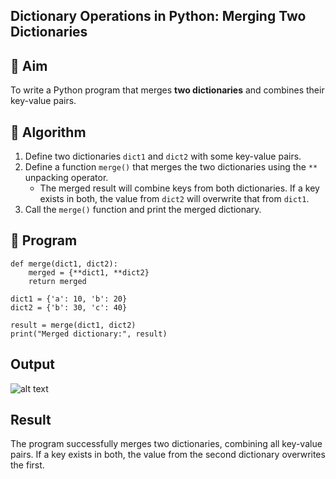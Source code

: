 ## Dictionary Operations in Python: Merging Two Dictionaries

## 🎯 Aim
To write a Python program that merges **two dictionaries** and combines their key-value pairs.

## 🧠 Algorithm
1. Define two dictionaries `dict1` and `dict2` with some key-value pairs.
2. Define a function `merge()` that merges the two dictionaries using the `**` unpacking operator.
   - The merged result will combine keys from both dictionaries. If a key exists in both, the value from `dict2` will overwrite that from `dict1`.
3. Call the `merge()` function and print the merged dictionary.

## 🧾 Program

```
def merge(dict1, dict2):
    merged = {**dict1, **dict2}
    return merged

dict1 = {'a': 10, 'b': 20}
dict2 = {'b': 30, 'c': 40}

result = merge(dict1, dict2)
print("Merged dictionary:", result)

```

## Output
![alt text](<../Screenshot 2025-10-19 152404.png>)
## Result
The program successfully merges two dictionaries, combining all key-value pairs. If a key exists in both, the value from the second dictionary overwrites the first.